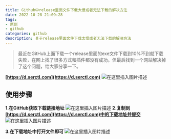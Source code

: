 ```yaml
---
title: Github中release里面文件下载太慢或者无法下载的解决方法
date: 2022-10-28 21:09:28
tags:
- 原创
- github
categories: github
description: 关于release里面文件下载太慢或者无法下载的解决方法
---
```

> 最近在GitHub上面下载一个release里面的exe文件下载到10%不到就下载失败，在网上找了很多方式和插件都没有成功。但最后找到一个网站解决掉了这个问题，给大家分享一下。

**[https://d.serctl.com](https://d.serctl.com)**
![在这里插入图片描述](https://img-blog.csdnimg.cn/20200628093805317.png?x-oss-process=image/watermark,type_ZmFuZ3poZW5naGVpdGk,shadow_10,text_aHR0cHM6Ly9ibG9nLmNzZG4ubmV0L3FxXzQyMDA5MjYy,size_16,color_FFFFFF,t_70)

## 使用步骤
**1.在GitHub获取下载链接地址**
![在这里插入图片描述](https://img-blog.csdnimg.cn/20200628094009353.png)
**2.复制到[https://d.serctl.com](https://d.serctl.com)中的下载地址并提交**
![在这里插入图片描述](https://img-blog.csdnimg.cn/20200628094106143.png?x-oss-process=image/watermark,type_ZmFuZ3poZW5naGVpdGk,shadow_10,text_aHR0cHM6Ly9ibG9nLmNzZG4ubmV0L3FxXzQyMDA5MjYy,size_16,color_FFFFFF,t_70)

**3.在下载地址中打开文件即可**
![在这里插入图片描述](https://img-blog.csdnimg.cn/20200628094217561.png?x-oss-process=image/watermark,type_ZmFuZ3poZW5naGVpdGk,shadow_10,text_aHR0cHM6Ly9ibG9nLmNzZG4ubmV0L3FxXzQyMDA5MjYy,size_16,color_FFFFFF,t_70)